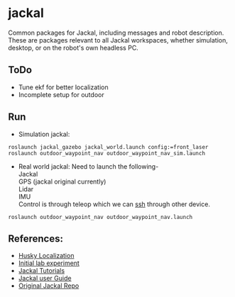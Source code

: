 jackal
======

Common packages for Jackal, including messages and robot description. These are packages relevant
to all Jackal workspaces, whether simulation, desktop, or on the robot's own headless PC.

## ToDo
- Tune ekf for better localization
- Incomplete setup for outdoor

## Run
- Simulation jackal:
```
roslaunch jackal_gazebo jackal_world.launch config:=front_laser
roslaunch outdoor_waypoint_nav outdoor_waypoint_nav_sim.launch
```

- Real world jackal:
Need to launch the following-
<br>Jackal
<br>GPS (jackal original currently)
<br>Lidar
<br>IMU
<br>Control is through teleop which we can [ssh](http://wiki.ros.org/ROS/NetworkSetup) through other device.
```
roslaunch outdoor_waypoint_nav outdoor_waypoint_nav.launch
```

## References:
- [Husky Localization](https://github.com/nickcharron/waypoint_nav/)
- [Initial lab experiment](https://github.com/utsavpatel22/waypoint_nav/)
- [Jackal Tutorials](https://www.clearpathrobotics.com/assets/guides/kinetic/jackal/index.html)
- [Jackal user Guide](https://www.generationrobots.com/media/Jackal_Clearpath_Robotics_Userguide.pdf)
- [Original Jackal Repo](https://github.com/jackal/jackal/tree/kinetic-devel)